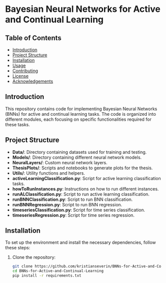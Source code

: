 # Bayesian Neural Networks for Active and Continual Learning

## Table of Contents
- [Introduction](#introduction)
- [Project Structure](#project-structure)
- [Installation](#installation)
- [Usage](#usage)
- [Contributing](#contributing)
- [License](#license)
- [Acknowledgements](#acknowledgements)

## Introduction
This repository contains code for implementing Bayesian Neural Networks (BNNs) for active and continual learning tasks. The code is organized into different modules, each focusing on specific functionalities required for these tasks.

## Project Structure

- **Data/**: Directory containing datasets used for training and testing.
- **Models/**: Directory containing different neural network models.
- **NeuralLayers/**: Custom neural network layers.
- **ThesisPlots/**: Scripts and notebooks to generate plots for the thesis.
- **Utils/**: Utility functions and helpers.
- **activeLearningClassification.py**: Script for active learning classification tasks.
- **howToRunInstances.py**: Instructions on how to run different instances.
- **runALClassification.py**: Script to run active learning classification.
- **runBNNClassification.py**: Script to run BNN classification.
- **runBNNRegression.py**: Script to run BNN regression.
- **timeseriesClassification.py**: Script for time series classification.
- **timeseriesRegression.py**: Script for time series regression.

## Installation
To set up the environment and install the necessary dependencies, follow these steps:

1. Clone the repository:
   ```bash
   git clone https://github.com/kristianseverin/BNNs-for-Active-and-Continual-Learning.git
   cd BNNs-for-Active-and-Continual-Learning
   pip install -r requirements.txt
   ```
